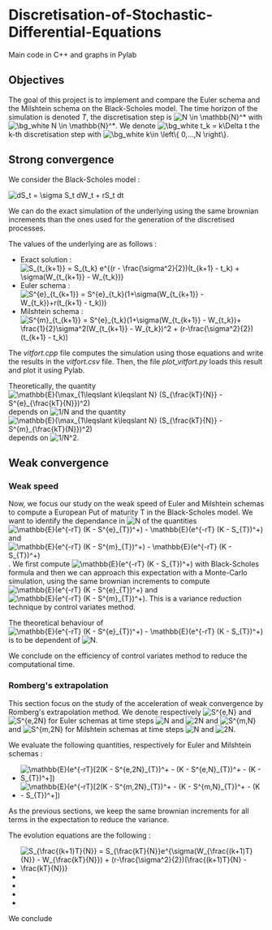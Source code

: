 # Discretisation-of-Stochastic-Differential-Equations
Main code in C++ and graphs in Pylab

## Objectives

The goal of this project is to implement and compare the Euler schema and the Milshtein schema on the Black-Scholes model. The time horizon of the simulation is denoted _T_, the discretisation step is <img src="https://render.githubusercontent.com/render/math?math=N%20\in%20\mathbb{N}" title="N \in \mathbb{N}^*" /> with <img src="https://latex.codecogs.com/svg.image?\bg_white&space;N&space;\in&space;\mathbb{N}^*" title="\bg_white N \in \mathbb{N}^*" />. We denote <img src="https://latex.codecogs.com/svg.image?\bg_white&space;t_k&space;=&space;k\Delta&space;t" title="\bg_white t_k = k\Delta t" /> the k-th discretisation step with <img src="https://latex.codecogs.com/svg.image?\bg_white&space;k\in&space;\left\{&space;0,...,N&space;\right\}" title="\bg_white k\in \left\{ 0,...,N \right\}" />.

## Strong convergence

We consider the Black-Scholes model :

<img src="https://latex.codecogs.com/svg.image?dS_t&space;=&space;&space;\sigma&space;S_t&space;dW_t&space;&plus;&space;rS_t&space;dt" title="dS_t = \sigma S_t dW_t + rS_t dt" />

We can do the exact simulation of the underlying using the same brownian increments than the ones used for the generation of the discretised processes.

The values of the underlying are as follows :
- Exact solution : <img src="https://latex.codecogs.com/svg.image?S_{t_{k&plus;1}}&space;=&space;S_{t_k}&space;e^{(r&space;-&space;\frac{\sigma^2}{2})(t_{k&plus;1}&space;-&space;t_k)&space;&plus;&space;\sigma(W_{t_{k&plus;1}}&space;-&space;W_{t_k})}" title="S_{t_{k+1}} = S_{t_k} e^{(r - \frac{\sigma^2}{2})(t_{k+1} - t_k) + \sigma(W_{t_{k+1}} - W_{t_k})}" />
- Euler schema : <img src="https://latex.codecogs.com/svg.image?S^{e}_{t_{k&plus;1}}&space;=&space;S^{e}_{t_k}(1&plus;\sigma(W_{t_{k&plus;1}}&space;-&space;W_{t_k})&plus;r(t_{k&plus;1}&space;-&space;t_k)))" title="S^{e}_{t_{k+1}} = S^{e}_{t_k}(1+\sigma(W_{t_{k+1}} - W_{t_k})+r(t_{k+1} - t_k)))" />
- Milshtein schema : <img src="https://latex.codecogs.com/svg.image?S^{m}_{t_{k&plus;1}}&space;=&space;S^{e}_{t_k}(1&plus;\sigma(W_{t_{k&plus;1}}&space;-&space;W_{t_k})&plus;&space;\frac{1}{2}\sigma^2(W_{t_{k&plus;1}}&space;-&space;W_{t_k})^2&space;&plus;&space;(r-\frac{\sigma^2}{2})(t_{k&plus;1}&space;-&space;t_k))" title="S^{m}_{t_{k+1}} = S^{e}_{t_k}(1+\sigma(W_{t_{k+1}} - W_{t_k})+ \frac{1}{2}\sigma^2(W_{t_{k+1}} - W_{t_k})^2 + (r-\frac{\sigma^2}{2})(t_{k+1} - t_k))" />

The _vitfort.cpp_ file computes the simulation using those equations and write the results in the _vitfort.csv_ file. Then, the file _plot_vitfort.py_ loads this result and plot it using Pylab.

Theoretically, the quantity <img src="https://latex.codecogs.com/svg.image?\mathbb{E}(\max_{1\leqslant&space;k\leqslant&space;&space;N}&space;(S_{\frac{kT}{N}}&space;-&space;S^{e}_{\frac{kT}{N}})^2)" title="\mathbb{E}(\max_{1\leqslant k\leqslant N} (S_{\frac{kT}{N}} - S^{e}_{\frac{kT}{N}})^2)" /> depends on <img src="https://latex.codecogs.com/svg.image?1/N" title="1/N" /> and the quantity <img src="https://latex.codecogs.com/svg.image?\mathbb{E}(\max_{1\leqslant&space;k\leqslant&space;&space;N}&space;(S_{\frac{kT}{N}}&space;-&space;S^{m}_{\frac{kT}{N}})^2)" title="\mathbb{E}(\max_{1\leqslant k\leqslant N} (S_{\frac{kT}{N}} - S^{m}_{\frac{kT}{N}})^2)" /> depends on <img src="https://latex.codecogs.com/svg.image?1/N^2" title="1/N^2" />.

## Weak convergence

### Weak speed

Now, we focus our study on the weak speed of Euler and Milshtein schemas to compute a European Put of maturity T in the Black-Scholes model.
We want to identify the dependance in <img src="https://latex.codecogs.com/svg.image?N" title="N" /> of the quantities <img src="https://latex.codecogs.com/svg.image?\mathbb{E}(e^{-rT}&space;(K&space;-&space;S^{e}_{T})^&plus;)&space;-&space;\mathbb{E}(e^{-rT}&space;(K&space;-&space;S_{T})^&plus;)" title="\mathbb{E}(e^{-rT} (K - S^{e}_{T})^+) - \mathbb{E}(e^{-rT} (K - S_{T})^+)" /> and <img src="https://latex.codecogs.com/svg.image?\mathbb{E}(e^{-rT}&space;(K&space;-&space;S^{m}_{T})^&plus;)&space;-&space;\mathbb{E}(e^{-rT}&space;(K&space;-&space;S_{T})^&plus;)" title="\mathbb{E}(e^{-rT} (K - S^{m}_{T})^+) - \mathbb{E}(e^{-rT} (K - S_{T})^+)" />. We first compute <img src="https://latex.codecogs.com/svg.image?\mathbb{E}(e^{-rT}&space;(K&space;-&space;S_{T})^&plus;)" title="\mathbb{E}(e^{-rT} (K - S_{T})^+)" /> with Black-Scholes formula and then we can approach this expectation with a Monte-Carlo simulation, using the same brownian increments to compute <img src="https://latex.codecogs.com/svg.image?\mathbb{E}(e^{-rT}&space;(K&space;-&space;S^{e}_{T})^&plus;)" title="\mathbb{E}(e^{-rT} (K - S^{e}_{T})^+)" /> and <img src="https://latex.codecogs.com/svg.image?\mathbb{E}(e^{-rT}&space;(K&space;-&space;S^{m}_{T})^&plus;)" title="\mathbb{E}(e^{-rT} (K - S^{m}_{T})^+)" />. This is a variance reduction technique by control variates method.

The theoretical behaviour of <img src="https://latex.codecogs.com/svg.image?\mathbb{E}(e^{-rT}&space;(K&space;-&space;S^{e}_{T})^&plus;)&space;-&space;\mathbb{E}(e^{-rT}&space;(K&space;-&space;S_{T})^&plus;)" title="\mathbb{E}(e^{-rT} (K - S^{e}_{T})^+) - \mathbb{E}(e^{-rT} (K - S_{T})^+)" /> is to be dependent of <img src="https://latex.codecogs.com/svg.image?N" title="N" />.

We conclude on the efficiency of control variates method to reduce the computational time.

### Romberg's extrapolation

This section focus on the study of the acceleration of weak convergence by Romberg's extrapolation method. We denote respectively <img src="https://latex.codecogs.com/svg.image?S^{e,N}" title="S^{e,N}" /> and <img src="https://latex.codecogs.com/svg.image?S^{e,2N}" title="S^{e,2N}" /> for Euler schemas at time steps <img src="https://latex.codecogs.com/svg.image?N" title="N" /> and <img src="https://latex.codecogs.com/svg.image?2N" title="2N" /> and <img src="https://latex.codecogs.com/svg.image?S^{m,N}" title="S^{m,N}" /> and <img src="https://latex.codecogs.com/svg.image?S^{m,2N}" title="S^{m,2N}" /> for Milshtein schemas at time steps <img src="https://latex.codecogs.com/svg.image?N" title="N" /> and <img src="https://latex.codecogs.com/svg.image?2N" title="2N" />.

We evaluate the following quantities, respectively for Euler and Milshtein schemas :
- <img src="https://latex.codecogs.com/svg.image?\mathbb{E}(e^{-rT}[2(K&space;-&space;S^{e,2N}_{T})^&plus;&space;-&space;(K&space;-&space;S^{e,N}_{T})^&plus;&space;-&space;(K&space;-&space;S_{T})^&plus;])" title="\mathbb{E}(e^{-rT}[2(K - S^{e,2N}_{T})^+ - (K - S^{e,N}_{T})^+ - (K - S_{T})^+])" />
- <img src="https://latex.codecogs.com/svg.image?\mathbb{E}(e^{-rT}[2(K&space;-&space;S^{m,2N}_{T})^&plus;&space;-&space;(K&space;-&space;S^{m,N}_{T})^&plus;&space;-&space;(K&space;-&space;S_{T})^&plus;])" title="\mathbb{E}(e^{-rT}[2(K - S^{m,2N}_{T})^+ - (K - S^{m,N}_{T})^+ - (K - S_{T})^+])" />

As the previous sections, we keep the same brownian increments for all terms in the expectation to reduce the variance.

The evolution equations are the following :
- <img src="https://latex.codecogs.com/svg.image?S_{\frac{(k&plus;1)T}{N}}&space;=&space;S_{\frac{kT}{N}}e^{\sigma(W_{\frac{(k&plus;1)T}{N}}&space;-&space;W_{\frac{kT}{N}})&space;&plus;&space;(r-\frac{\sigma^2}{2})(\frac{(k&plus;1)T}{N}&space;-&space;\frac{kT}{N})}" title="S_{\frac{(k+1)T}{N}} = S_{\frac{kT}{N}}e^{\sigma(W_{\frac{(k+1)T}{N}} - W_{\frac{kT}{N}}) + (r-\frac{\sigma^2}{2})(\frac{(k+1)T}{N} - \frac{kT}{N})}" />
- 
-
-
-

We conclude
